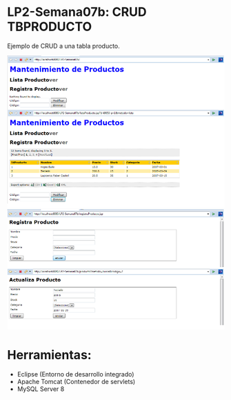# LP2-Semana07b: CRUD TBPRODUCTO

Ejemplo de CRUD a una tabla producto.


![](https://raw.githubusercontent.com/ctec105/LP2-semana07b/master/image01.png)
![](https://raw.githubusercontent.com/ctec105/LP2-semana07b/master/image02.png)

# Herramientas:
- Eclipse (Entorno de desarrollo integrado)
- Apache Tomcat (Contenedor de servlets)
- MySQL Server 8